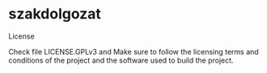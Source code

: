 # szakdolgozat

License

Check file LICENSE.GPLv3 and Make sure to follow the licensing terms and conditions of the project and the software used to build the project.
